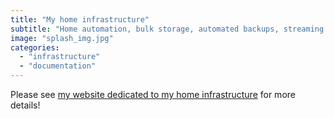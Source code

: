 ```yaml
---
title: "My home infrastructure"
subtitle: "Home automation, bulk storage, automated backups, streaming video, and more..."
image: "splash_img.jpg"
categories:
  - "infrastructure"
  - "documentation"
---
```


Please see
[my website dedicated to my home infrastructure](https://mfisher87.github.io/infra)
for more details!
